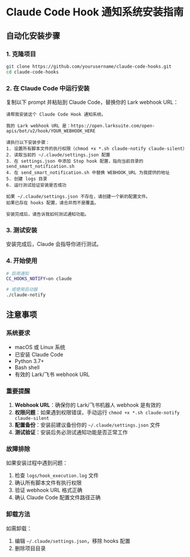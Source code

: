 # Claude Code Hook 通知系统安装指南

## 自动化安装步骤

### 1. 克隆项目
```bash
git clone https://github.com/yourusername/claude-code-hooks.git
cd claude-code-hooks
```

### 2. 在 Claude Code 中运行安装
复制以下 prompt 并粘贴到 Claude Code，替换你的 Lark webhook URL：

```
请帮我安装这个 Claude Code Hook 通知系统。

我的 Lark webhook URL 是：https://open.larksuite.com/open-apis/bot/v2/hook/YOUR_WEBHOOK_HERE

请执行以下安装步骤：
1. 设置所有脚本文件的执行权限（chmod +x *.sh claude-notify claude-silent）
2. 读取当前的 ~/.claude/settings.json 配置
3. 在 settings.json 中添加 Stop hook 配置，指向当前目录的 send_smart_notification.sh
4. 在 send_smart_notification.sh 中替换 WEBHOOK_URL 为我提供的地址
5. 创建 logs 目录
6. 运行测试验证安装是否成功

如果 ~/.claude/settings.json 不存在，请创建一个新的配置文件。
如果已存在 hooks 配置，请合并而不是覆盖。

安装完成后，请告诉我如何测试通知功能。
```

### 3. 测试安装
安装完成后，Claude 会指导你进行测试。

### 4. 开始使用
```bash
# 启用通知
CC_HOOKS_NOTIFY=on claude

# 或使用启动器
./claude-notify
```

## 注意事项

### 系统要求
- macOS 或 Linux 系统
- 已安装 Claude Code
- Python 3.7+
- Bash shell
- 有效的 Lark/飞书 webhook URL

### 重要提醒
1. **Webhook URL**：确保你的 Lark/飞书机器人 webhook 是有效的
2. **权限问题**：如果遇到权限错误，手动运行 `chmod +x *.sh claude-notify claude-silent`
3. **配置备份**：安装前建议备份你的 `~/.claude/settings.json` 文件
4. **测试验证**：安装后务必测试通知功能是否正常工作

### 故障排除
如果安装过程中遇到问题：
1. 检查 `logs/hook_execution.log` 文件
2. 确认所有脚本文件有执行权限
3. 验证 webhook URL 格式正确
4. 确认 Claude Code 配置文件路径正确

### 卸载方法
如需卸载：
1. 编辑 `~/.claude/settings.json`，移除 hooks 配置
2. 删除项目目录